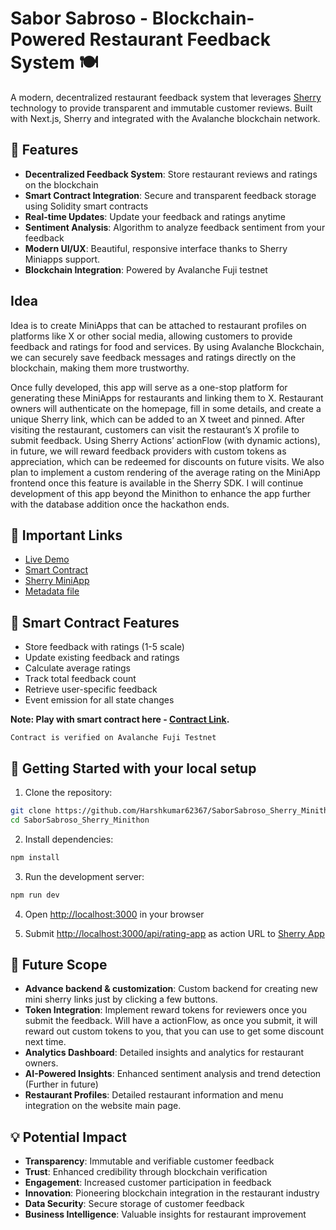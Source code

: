 # Sabor Sabroso - Blockchain-Powered Restaurant Feedback System 🍽️

A modern, decentralized restaurant feedback system that leverages [Sherry](https://sherry.social/) technology to provide transparent and immutable customer reviews. Built with Next.js, Sherry and integrated with the Avalanche blockchain network.

## 🌟 Features

- **Decentralized Feedback System**: Store restaurant reviews and ratings on the blockchain
- **Smart Contract Integration**: Secure and transparent feedback storage using Solidity smart contracts
- **Real-time Updates**: Update your feedback and ratings anytime
- **Sentiment Analysis**: Algorithm to analyze feedback sentiment from your feedback
- **Modern UI/UX**: Beautiful, responsive interface thanks to Sherry Miniapps support.
- **Blockchain Integration**: Powered by Avalanche Fuji testnet

## Idea

Idea is to create MiniApps that can be attached to restaurant profiles on platforms like X or other social media, allowing customers to provide feedback and ratings for food and services. By using Avalanche Blockchain, we can securely save feedback messages and ratings directly on the blockchain, making them more trustworthy. 

Once fully developed, this app will serve as a one-stop platform for generating these MiniApps for restaurants and linking them to X. Restaurant owners will authenticate on the homepage, fill in some details, and create a unique Sherry link, which can be added to an X tweet and pinned. After visiting the restaurant, customers can visit the restaurant’s X profile to submit feedback. Using Sherry Actions’ actionFlow (with dynamic actions), in future, we will reward feedback providers with custom tokens as appreciation, which can be redeemed for discounts on future visits. We also plan to implement a custom rendering of the average rating on the MiniApp frontend once this feature is available in the Sherry SDK. I will continue development of this app beyond the Minithon to enhance the app further with the database addition once the hackathon ends.

## 🔗 Important Links

- [Live Demo](https://saber-sabroso-sherry.vercel.app/)
- [Smart Contract](https://subnets-test.avax.network/c-chain/address/0x9d1E517c84DF0A7672DA68784436813ae96b5FA8)
- [Sherry MiniApp](https://app.sherry.social/action?url=https://saber-sabroso-sherry.vercel.app/api/rating-app)
- [Metadata file](https://saber-sabroso-sherry.vercel.app/api/rating-app)

## 📝 Smart Contract Features

- Store feedback with ratings (1-5 scale)
- Update existing feedback and ratings
- Calculate average ratings
- Track total feedback count
- Retrieve user-specific feedback
- Event emission for all state changes


**Note: Play with smart contract here - [Contract Link](https://subnets-test.avax.network/c-chain/address/0x9d1E517c84DF0A7672DA68784436813ae96b5FA8?tab=code).**

`Contract is verified on Avalanche Fuji Testnet`


## 🚀 Getting Started with your local setup

1. Clone the repository:

```bash
git clone https://github.com/Harshkumar62367/SaborSabroso_Sherry_Minithon.git
cd SaborSabroso_Sherry_Minithon
```

2. Install dependencies:

```bash
npm install
```

3. Run the development server:

```bash
npm run dev
```

4. Open [http://localhost:3000](http://localhost:3000) in your browser

5. Submit [http://localhost:3000/api/rating-app](http://localhost:3000/api/rating-app) as action URL to [Sherry App](https://app.sherry.social/home)



## 🔮 Future Scope

- **Advance backend & customization**: Custom backend for creating new mini sherry links just by clicking a few buttons.
- **Token Integration**: Implement reward tokens for reviewers once you submit the feedback. Will have a actionFlow, as once you submit, it will reward out custom tokens to you, that you can use to get some discount next time.
- **Analytics Dashboard**: Detailed insights and analytics for restaurant owners.
- **AI-Powered Insights**: Enhanced sentiment analysis and trend detection (Further in future)
- **Restaurant Profiles**: Detailed restaurant information and menu integration on the website main page. 

## 💡 Potential Impact 

- **Transparency**: Immutable and verifiable customer feedback
- **Trust**: Enhanced credibility through blockchain verification
- **Engagement**: Increased customer participation in feedback
- **Innovation**: Pioneering blockchain integration in the restaurant industry
- **Data Security**: Secure storage of customer feedback
- **Business Intelligence**: Valuable insights for restaurant improvement

